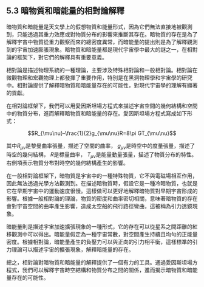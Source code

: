 ## 5.3 暗物質和暗能量的相對論解釋

暗物質和暗能量是天文學上的假想物質和能量形式，因為它們無法直接地被觀測到，只能透過其重力效應或對物質分布的影響來推斷其存在。暗物質的存在是為了解釋宇宙中物質從重力觀察而來的總密度異常，而暗能量的提出則是為了解釋觀測到的宇宙加速膨脹現象。暗物質和暗能量都是現代宇宙學中最大的謎之一，在相對論的框架下，對它們的解釋具有重要意義。

相對論是描述物理系統的一種理論，主要涉及特殊相對論和一般相對論。相對論在微觀物理和宏觀物理上都發揮了重要作用，特別是在黑洞物理學和宇宙學的研究中。相對論提供了解釋暗物質和暗能量存在的可能性，對現代宇宙學的理解有顯著的貢獻。

在相對論框架下，我們可以用愛因斯坦場方程式來描述宇宙空間的幾何結構和空間中的物質分布，進而解釋暗物質和暗能量的存在。愛因斯坦場方程式寫成如下形式：

$$R_{\mu\nu}-\frac{1}{2}g_{\mu\nu}R=8\pi GT_{\mu\nu}$$

其中$R_{\mu\nu}$是黎曼曲率張量，描述了空間的曲率， $g_{\mu\nu}$是時空中的度量張量，描述了時空的幾何結構， $R$是標量曲率， $T_{\mu\nu}$是能量動量張量，描述了物質分布的特性。右側項表示物質分布對時空的幾何結構產生的影響。

在一般相對論框架下，暗物質是宇宙中的一種特殊物質，它不與電磁場相互作用，因此無法透過光學方法觀測到。在描述暗物質時，假設它是一種冷暗物質，也就是它在早期宇宙中的運動速度很慢。這樣做可以更好地解釋暗物質對早期宇宙形成的影響。根據一般相對論的理論，物質的密度和曲率密切相關，意味著暗物質的存在會對宇宙空間的曲率產生影響，造成太空船的飛行路徑彎曲，這被稱為引力透鏡現象。

暗能量則是描述宇宙加速擴張現象的一種形式，它的存在可以從星系之間距離的紅移觀測中可以得出。暗能量假定為一種宇宙常數，對空間產生持續且均勻的正能量密度。根據相對論，暗能量產生的負壓力可以與正向的引力相平衡，這樣標準的引力理論可以描述宇宙的擴張現象，解釋暗能量的存在。

總之，相對論對暗物質和暗能量的解釋提供了一個有力的工具。通過愛因斯坦場方程式，我們可以解釋宇宙時空結構和物質分布之間的關係，進而揭示暗物質和暗能量存在的可能性。